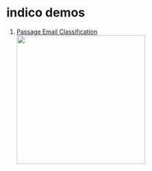**indico demos**
===================
1.  [Passage Email Classification](https://github.com/IndicoDataSolutions/demos/tree/master/passage_email_classification)
<a href="url"><img src="http://i.imgur.com/os1VkJ4.jpg?1" height="300" ></a>

